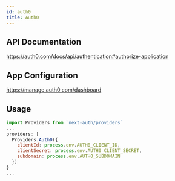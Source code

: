 ```yaml
---
id: auth0
title: Auth0
---
```


## API Documentation

<https://auth0.com/docs/api/authentication#authorize-application>

## App Configuration

<https://manage.auth0.com/dashboard>

## Usage

```js
import Providers from `next-auth/providers`
...
providers: [
  Providers.Auth0({
    clientId: process.env.AUTH0_CLIENT_ID,
    clientSecret: process.env.AUTH0_CLIENT_SECRET,
    subdomain: process.env.AUTH0_SUBDOMAIN
  })
}
...
```